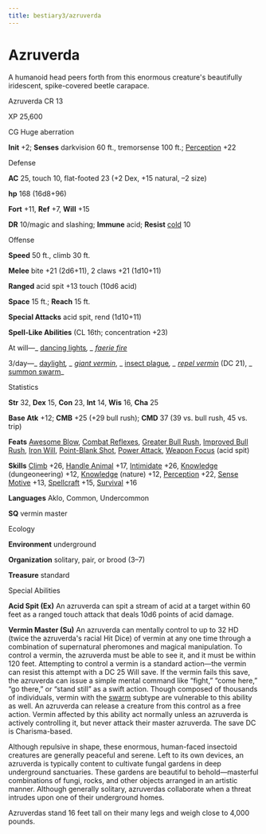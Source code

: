 ```yaml
---
title: bestiary3/azruverda
---
```

# Azruverda

A humanoid head peers forth from this enormous creature's beautifully iridescent, spike-covered beetle carapace.

Azruverda CR 13

XP 25,600

CG Huge aberration

**Init** +2; **Senses** darkvision 60 ft., tremorsense 100 ft.; [Perception](skills/perception.md#_perception) +22

Defense

**AC** 25, touch 10, flat-footed 23 (+2 Dex, +15 natural, –2 size)

**hp** 168 (16d8+96)

**Fort** +11, **Ref** +7, **Will** +15

**DR** 10/magic and slashing; **Immune** acid; **Resist** [cold](monsters/creatureTypes.md#_cold-subtype) 10

Offense

**Speed** 50 ft., climb 30 ft.

**Melee** bite +21 (2d6+11), 2 claws +21 (1d10+11)

**Ranged** acid spit +13 touch (10d6 acid)

**Space** 15 ft.; **Reach** 15 ft.

**Special Attacks** acid spit, rend (1d10+11)

**Spell-Like Abilities** (CL 16th; concentration +23)

At will—_ [dancing lights](spells/dancingLights.md#_dancing-lights)_, _ [faerie fire](spells/faerieFire.md#_faerie-fire)_

3/day—_ [daylight](spells/daylight.md#_daylight)_, _ [giant vermin](spells/giantVermin.md#_giant-vermin)_, _ [insect plague](spells/insectPlague.md#_insect-plague)_, _ [repel vermin](spells/repelVermin.md#_repel-vermin)_ (DC 21), _ [summon swarm](spells/summonSwarm.md#_summon-swarm)_

Statistics

**Str** 32, **Dex** 15, **Con** 23, **Int** 14, **Wis** 16, **Cha** 25

**Base Atk** +12; **CMB** +25 (+29 bull rush); **CMD** 37 (39 vs. bull rush, 45 vs. trip)

**Feats** [Awesome Blow](monsters/monsterFeats.md#_awesome-blow), [Combat Reflexes](feats.md#_combat-reflexes), [Greater Bull Rush](feats.md#_greater-bull-rush), [Improved Bull Rush](feats.md#_improved-bull-rush), [Iron Will](feats.md#_iron-will), [Point-Blank Shot](feats.md#_point-blank-shot), [Power Attack](feats.md#_power-attack), [Weapon Focus](feats.md#_weapon-focus) (acid spit)

**Skills** [Climb](skills/climb.md#_climb) +26, [Handle Animal](skills/handleAnimal.md#_handle-animal) +17, [Intimidate](skills/intimidate.md#_intimidate) +26, [Knowledge](skills/knowledge.md#_knowledge) (dungeoneering) +12, [Knowledge](skills/knowledge.md#_knowledge) (nature) +12, [Perception](skills/perception.md#_perception) +22, [Sense Motive](skills/senseMotive.md#_sense-motive) +13, [Spellcraft](skills/spellcraft.md#_spellcraft) +15, [Survival](skills/survival.md#_survival) +16

**Languages** Aklo, Common, Undercommon

**SQ** vermin master

Ecology

**Environment** underground

**Organization** solitary, pair, or brood (3–7)

**Treasure** standard

Special Abilities

**Acid Spit (Ex)** An azruverda can spit a stream of acid at a target within 60 feet as a ranged touch attack that deals 10d6 points of acid damage.

**Vermin Master (Su)** An azruverda can mentally control to up to 32 HD (twice the azruverda's racial Hit Dice) of vermin at any one time through a combination of supernatural pheromones and magical manipulation. To control a vermin, the azruverda must be able to see it, and it must be within 120 feet. Attempting to control a vermin is a standard action—the vermin can resist this attempt with a DC 25 Will save. If the vermin fails this save, the azruverda can issue a simple mental command like “fight,” “come here,” “go there,” or “stand still” as a swift action. Though composed of thousands of individuals, vermin with the [swarm](monsters/creatureTypes.md#_swarm-subtype) subtype are vulnerable to this ability as well. An azruverda can release a creature from this control as a free action. Vermin affected by this ability act normally unless an azruverda is actively controlling it, but never attack their master azruverda. The save DC is Charisma-based.

Although repulsive in shape, these enormous, human-faced insectoid creatures are generally peaceful and serene. Left to its own devices, an azruverda is typically content to cultivate fungal gardens in deep underground sanctuaries. These gardens are beautiful to behold—masterful combinations of fungi, rocks, and other objects arranged in an artistic manner. Although generally solitary, azruverdas collaborate when a threat intrudes upon one of their underground homes.

Azruverdas stand 16 feet tall on their many legs and weigh close to 4,000 pounds.

